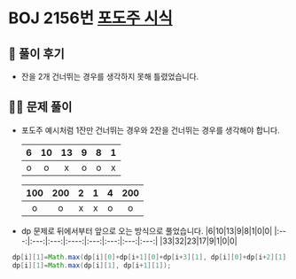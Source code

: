 # BOJ 2156번 [포도주 시식](https://www.acmicpc.net/problem/2156)

## 🌈 풀이 후기
* 잔을 2개 건너뛰는 경우를 생각하지 못해 틀렸었습니다.
## 👩‍🏫 문제 풀이
* 포도주 예시처럼 1잔만 건너뛰는 경우와 2잔을 건너뛰는 경우를 생각해야 합니다.

    |6|10|13|9|8|1|
    |:---:|:---:|:---:|:----:|:---:|:---:|
    |o|o|x|o|o|x|

    |100|200|2|1|4|200|
    |:---:|:---:|:---:|:----:|:---:|:---:|
    |o|o|x|x|o|o|

* dp 문제로 뒤에서부터 앞으로 오는 방식으로 풀었습니다.
    |6|10|13|9|8|1|0|0|
    |:---:|:---:|:---:|:----:|:---:|:---:|:---:|:---:|
    |33|32|23|17|9|1|0|0|

```java
 dp[i][1]=Math.max(dp[i][0]+dp[i+1][0]+dp[i+3][1], dp[i][0]+dp[i+2][1]);
 dp[i][1]=Math.max(dp[i][1], dp[i+1][1]);
```
